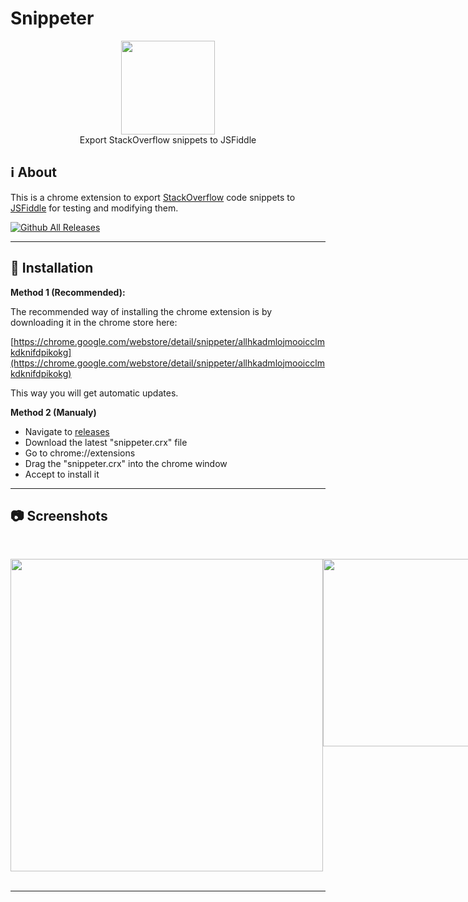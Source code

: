 # Snippeter

<p align="center">
<img height="150" width="auto" src="https://raw.githubusercontent.com/NLDev/Snippeter/master/icon/icon-big.png" /><br>
Export StackOverflow snippets to JSFiddle
</p>

## :information_source: About

This is a chrome extension to export [StackOverflow](https://stackoverflow.com) code snippets to [JSFiddle](https://jsfiddle.net) for testing and modifying them.

[![Github All Releases](https://img.shields.io/github/release/NLDev/Snippeter.svg)](https://github.com/NLDev/Snippeter/releases)

<hr>

## :wrench: Installation

**Method 1 (Recommended):**

The recommended way of installing the chrome extension is by downloading it in the chrome store here:

[https://chrome.google.com/webstore/detail/snippeter/allhkadmlojmooicclmkdknifdpikokg](https://chrome.google.com/webstore/detail/snippeter/allhkadmlojmooicclmkdknifdpikokg)

This way you will get automatic updates.

**Method 2 (Manualy)**

* Navigate to [releases](https://github.com/NLDev/Snippeter/releases)
* Download the latest "snippeter.crx" file
* Go to chrome://extensions
* Drag the "snippeter.crx" into the chrome window
* Accept to install it 

<hr>

## :camera: Screenshots

<p align="center">
<br>
<div style="display:flex;">
<img height="500" width="auto" src="https://raw.githubusercontent.com/NLDev/Snippeter/master/.src/scr1.png" />
<img height="300" width="auto" src="https://raw.githubusercontent.com/NLDev/Snippeter/master/.src/scr2.png" />
</div>
<br>
</p>

<hr>